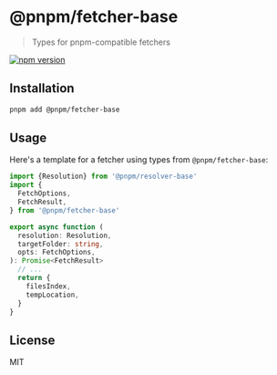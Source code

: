 # @pnpm/fetcher-base

> Types for pnpm-compatible fetchers

<!--@shields('npm')-->
[![npm version](https://img.shields.io/npm/v/@pnpm/fetcher-base.svg)](https://www.npmjs.com/package/@pnpm/fetcher-base)
<!--/@-->

## Installation

```sh
pnpm add @pnpm/fetcher-base
```

## Usage

Here's a template for a fetcher using types from `@pnpm/fetcher-base`:

```ts
import {Resolution} from '@pnpm/resolver-base'
import {
  FetchOptions,
  FetchResult,
} from '@pnpm/fetcher-base'

export async function (
  resolution: Resolution,
  targetFolder: string,
  opts: FetchOptions,
): Promise<FetchResult>
  // ...
  return {
    filesIndex,
    tempLocation,
  }
}
```

## License

MIT
